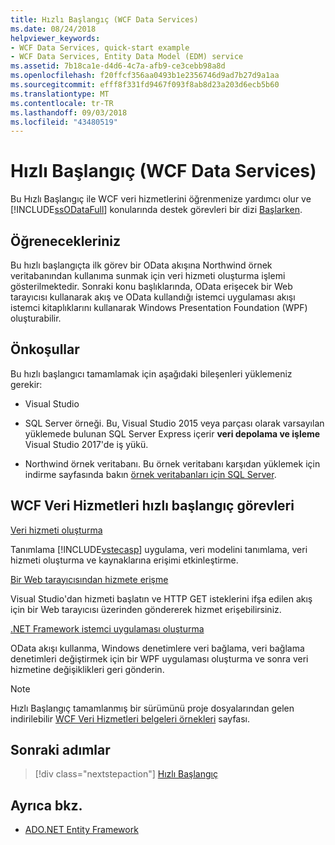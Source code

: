 ```yaml
---
title: Hızlı Başlangıç (WCF Data Services)
ms.date: 08/24/2018
helpviewer_keywords:
- WCF Data Services, quick-start example
- WCF Data Services, Entity Data Model (EDM) service
ms.assetid: 7b18ca1e-d4d6-4c7a-afb9-ce3cebb98a8d
ms.openlocfilehash: f20ffcf356aa0493b1e2356746d9ad7b27d9a1aa
ms.sourcegitcommit: efff8f331fd9467f093f8ab8d23a203d6ecb5b60
ms.translationtype: MT
ms.contentlocale: tr-TR
ms.lasthandoff: 09/03/2018
ms.locfileid: "43480519"
---
```

# <a name="quickstart-wcf-data-services"></a>Hızlı Başlangıç (WCF Data Services)

Bu Hızlı Başlangıç ile WCF veri hizmetlerini öğrenmenize yardımcı olur ve [!INCLUDE[ssODataFull](../../../../includes/ssodatafull-md.md)] konularında destek görevleri bir dizi [Başlarken](../../../../docs/framework/data/wcf/getting-started-with-wcf-data-services.md).

## <a name="what-youll-learn"></a>Öğrenecekleriniz

Bu hızlı başlangıçta ilk görev bir OData akışına Northwind örnek veritabanından kullanıma sunmak için veri hizmeti oluşturma işlemi gösterilmektedir. Sonraki konu başlıklarında, OData erişecek bir Web tarayıcısı kullanarak akış ve OData kullandığı istemci uygulaması akışı istemci kitaplıklarını kullanarak Windows Presentation Foundation (WPF) oluşturabilir.

## <a name="prerequisites"></a>Önkoşullar

Bu hızlı başlangıcı tamamlamak için aşağıdaki bileşenleri yüklemeniz gerekir:

- Visual Studio

- SQL Server örneği. Bu, Visual Studio 2015 veya parçası olarak varsayılan yüklemede bulunan SQL Server Express içerir **veri depolama ve işleme** Visual Studio 2017'de iş yükü.

- Northwind örnek veritabanı. Bu örnek veritabanı karşıdan yüklemek için indirme sayfasında bakın [örnek veritabanları için SQL Server](https://go.microsoft.com/fwlink/?linkid=24758).

## <a name="wcf-data-services-quickstart-tasks"></a>WCF Veri Hizmetleri hızlı başlangıç görevleri

 [Veri hizmeti oluşturma](../../../../docs/framework/data/wcf/creating-the-data-service.md)

 Tanımlama [!INCLUDE[vstecasp](../../../../includes/vstecasp-md.md)] uygulama, veri modelini tanımlama, veri hizmeti oluşturma ve kaynaklarına erişimi etkinleştirme.

 [Bir Web tarayıcısından hizmete erişme](../../../../docs/framework/data/wcf/accessing-the-service-from-a-web-browser-wcf-data-services-quickstart.md)

 Visual Studio'dan hizmeti başlatın ve HTTP GET isteklerini ifşa edilen akış için bir Web tarayıcısı üzerinden göndererek hizmet erişebilirsiniz.

 [.NET Framework istemci uygulaması oluşturma](../../../../docs/framework/data/wcf/creating-the-dotnet-client-application-wcf-data-services-quickstart.md)

 OData akışı kullanma, Windows denetimlere veri bağlama, veri bağlama denetimleri değiştirmek için bir WPF uygulaması oluşturma ve sonra veri hizmetine değişiklikleri geri gönderin.

> [!NOTE]
> Hızlı Başlangıç tamamlanmış bir sürümünü proje dosyalarından gelen indirilebilir [WCF Veri Hizmetleri belgeleri örnekleri](https://go.microsoft.com/fwlink/?LinkId=179994) sayfası.

## <a name="next-steps"></a>Sonraki adımlar

> [!div class="nextstepaction"]
> [Hızlı Başlangıç](../../../../docs/framework/data/wcf/creating-the-data-service.md)

## <a name="see-also"></a>Ayrıca bkz.

- [ADO.NET Entity Framework](../../../../docs/framework/data/adonet/ef/index.md)
